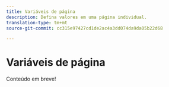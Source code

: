 ```yaml
---
title: Variáveis de página
description: Defina valores em uma página individual.
translation-type: tm+mt
source-git-commit: cc315e97427cd1de2ac4a3dd074da9da05b22d68

---
```



# Variáveis de página

Conteúdo em breve!
